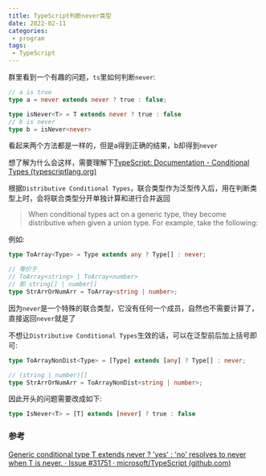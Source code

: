 ```yaml
---
title: TypeScript判断never类型
date: 2022-02-11
categories:
 - program
tags:
 - TypeScript
---
```


群里看到一个有趣的问题，`ts`里如何判断`never`:

```ts
// a is true
type a = never extends never ? true : false;

type isNever<T> = T extends never ? true : false
// b is never
type b = isNever<never>
```

看起来两个方法都是一样的，但是a得到正确的结果，b却得到`never`

想了解为什么会这样，需要理解下[TypeScript: Documentation - Conditional Types (typescriptlang.org)](https://www.typescriptlang.org/docs/handbook/2/conditional-types.html#distributive-conditional-types)

根据`Distributive Conditional Types`，联合类型作为泛型传入后，用在判断类型上时，会将联合类型分开单独计算和进行合并返回

> When conditional types act on a generic type, they become distributive when given a union type. For example, take the following:

例如:

```ts
type ToArray<Type> = Type extends any ? Type[] : never;

// 等价于
// ToArray<string> | ToArray<number>
// 即 string[] | number[]
type StrArrOrNumArr = ToArray<string | number>;

```
因为`never`是一个特殊的联合类型，它没有任何一个成员，自然也不需要计算了，直接返回`never`就是了

不想让`Distributive Conditional Types`生效的话，可以在泛型前后加上括号即可:

```ts
type ToArrayNonDist<Type> = [Type] extends [any] ? Type[] : never;

// (string | number)[]
type StrArrOrNumArr = ToArrayNonDist<string | number>;
```

因此开头的问题需要改成如下:

```ts
type IsNever<T> = [T] extends [never] ? true : false
```

### 参考

[Generic conditional type T extends never ? 'yes' : 'no' resolves to never when T is never. · Issue #31751 · microsoft/TypeScript (github.com)](https://github.com/microsoft/TypeScript/issues/31751)

